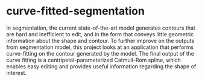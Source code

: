 # curve-fitted-segmentation
In segmentation, the current state-of-the-art model generates contours that are hard and inefficient to edit, and in the form that conveys little geometric information about the shape and contour. To further improve on the outputs from segmentation model, this project looks at an application that performs curve-fitting on the contour generated by the model. The final output of the curve fitting is a centripetal-parameterized Catmull-Rom spline, which enables easy editing and provides useful information regarding the shape of interest.  
